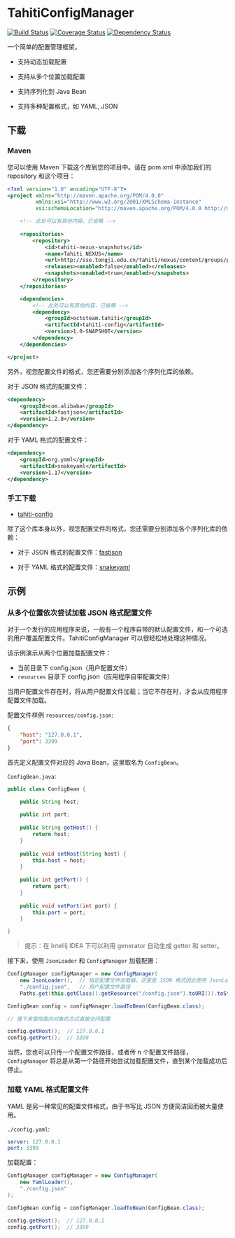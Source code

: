 # TahitiConfigManager

[![Build Status](https://travis-ci.org/SummerWish/TahitiConfigManager.svg?branch=master)](https://travis-ci.org/SummerWish/TahitiConfigManager)
[![Coverage Status](https://coveralls.io/repos/github/SummerWish/TahitiConfigManager/badge.svg?branch=master)](https://coveralls.io/github/SummerWish/TahitiConfigManager?branch=master)
[![Dependency Status](https://www.versioneye.com/user/projects/57091970fcd19a00415b1011/badge.svg)](https://www.versioneye.com/user/projects/57091970fcd19a00415b1011)

一个简单的配置管理框架。

- 支持动态加载配置

- 支持从多个位置加载配置

- 支持序列化到 Java Bean

- 支持多种配置格式，如 YAML, JSON

## 下载

### Maven

您可以使用 Maven 下载这个库到您的项目中。请在 pom.xml 中添加我们的 repository 和这个项目：

```xml
<?xml version="1.0" encoding="UTF-8"?>
<project xmlns="http://maven.apache.org/POM/4.0.0"
         xmlns:xsi="http://www.w3.org/2001/XMLSchema-instance"
         xsi:schemaLocation="http://maven.apache.org/POM/4.0.0 http://maven.apache.org/xsd/maven-4.0.0.xsd">

    <!-- 此处可以有其他内容，已省略 -->
    
    <repositories>
        <repository>
            <id>tahiti-nexus-snapshots</id>
            <name>Tahiti NEXUS</name>
            <url>http://sse.tongji.edu.cn/tahiti/nexus/content/groups/public</url>
            <releases><enabled>false</enabled></releases>
            <snapshots><enabled>true</enabled></snapshots>
        </repository>
    </repositories>

    <dependencies>
        <!-- 此处可以有其他内容，已省略 -->
        <dependency>
            <groupId>octoteam.tahiti</groupId>
            <artifactId>tahiti-config</artifactId>
            <version>1.0-SNAPSHOT</version>
        </dependency>
    </dependencies>

</project>
```

另外，视您配置文件的格式，您还需要分别添加各个序列化库的依赖。

对于 JSON 格式的配置文件：

```xml
<dependency>
    <groupId>com.alibaba</groupId>
    <artifactId>fastjson</artifactId>
    <version>1.2.8</version>
</dependency>
```

对于 YAML 格式的配置文件：

```xml
<dependency>
    <groupId>org.yaml</groupId>
    <artifactId>snakeyaml</artifactId>
    <version>1.17</version>
</dependency>
```

### 手工下载

- [tahiti-config](http://sse.tongji.edu.cn/tahiti/nexus/service/local/repositories/public/content/octoteam/tahiti/tahiti-config/1.0-SNAPSHOT/tahiti-config-1.0-20160410.135849-2.jar)

除了这个库本身以外，视您配置文件的格式，您还需要分别添加各个序列化库的依赖：

- 对于 JSON 格式的配置文件：[fastjson](http://central.maven.org/maven2/com/alibaba/fastjson/1.2.8/fastjson-1.2.8.jar)

- 对于 YAML 格式的配置文件：[snakeyaml](http://central.maven.org/maven2/org/yaml/snakeyaml/1.17/snakeyaml-1.17.jar)

## 示例

### 从多个位置依次尝试加载 JSON 格式配置文件

对于一个发行的应用程序来说，一般有一个程序自带的默认配置文件，和一个可选的用户覆盖配置文件。TahitiConfigManager 可以很轻松地处理这种情况。

该示例演示从两个位置加载配置文件：

- 当前目录下 config.json（用户配置文件）
- `resources` 目录下 config.json（应用程序自带配置文件）

当用户配置文件存在时，将从用户配置文件加载；当它不存在时，才会从应用程序配置文件加载。

配置文件样例 `resources/config.json`:

```json
{
    "host": "127.0.0.1",
    "port": 3399
}
```

首先定义配置文件对应的 Java Bean，这里取名为 `ConfigBean`。

`ConfigBean.java`:

```java
public class ConfigBean {

    public String host;
    
    public int port;
    
    public String getHost() {
        return host;
    }
    
    public void setHost(String host) {
        this.host = host;
    }
    
    public int getPort() {
        return port;
    }
    
    public void setPort(int port) {
        this.port = port;
    }

}
```

> 提示：在 Intellij IDEA 下可以利用 generator 自动生成 getter 和 setter。

接下来，使用 `JsonLoader` 和 `ConfigManager` 加载配置：

```java
ConfigManager configManager = new ConfigManager(
    new JsonLoader(),  // 指定配置文件加载器，这里是 JSON 格式因此使用 JsonLoader
    "./config.json",   // 用户配置文件路径
    Paths.get(this.getClass().getResource("/config.json").toURI()).toString()  // 默认配置文件路径

ConfigBean config = configManager.loadToBean(ConfigBean.class);

// 接下来使用面向对象的方式直接访问配置

config.getHost();  // 127.0.0.1
config.getPort();  // 3399
```

当然，您也可以只传一个配置文件路径，或者传 n 个配置文件路径，`ConfigManager` 将总是从第一个路径开始尝试加载配置文件，直到某个加载成功后停止。

### 加载 YAML 格式配置文件

YAML 是另一种常见的配置文件格式，由于书写比 JSON 方便简洁因而被大量使用。

`./config.yaml`:

```yaml
server: 127.0.0.1
port: 3399
```

加载配置：

```java
ConfigManager configManager = new ConfigManager(
    new YamlLoader(),
    "./config.json"
);

ConfigBean config = configManager.loadToBean(ConfigBean.class);

config.getHost();  // 127.0.0.1
config.getPort();  // 3399
```
